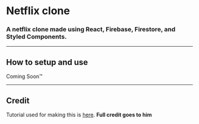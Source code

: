 # Netflix clone

### A netflix clone made using React, Firebase, Firestore, and Styled Components.

---

## How to setup and use

Coming Soon™ 

---

## Credit

Tutorial used for making this is [here](https://www.youtube.com/watch?v=x_EEwGe-a9o&feature=youtu.be). **Full credit goes to him**
